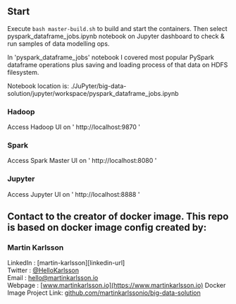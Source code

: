 ## Start

Execute `bash master-build.sh` to build and start the containers. Then select pyspark_dataframe_jobs.ipynb notebook on Jupyter dashboard to check & run samples of data modelling ops.

In 'pyspark_dataframe_jobs' notebook I covered most popular PySpark dataframe operations plus saving and loading process of that data on HDFS filesystem.

Notebook location is: ./JuPyter/big-data-solution/jupyter/workspace/pyspark_dataframe_jobs.ipynb

### Hadoop
Access Hadoop UI on ' http://localhost:9870 '

### Spark
Access Spark Master UI on ' http://localhost:8080 '

### Jupyter
Access Jupyter UI on ' http://localhost:8888 '

<!-- CONTACT -->
## Contact to the creator of docker image. This repo is based on docker image config created by:
### Martin Karlsson
LinkedIn : [martin-karlsson][linkedin-url] \
Twitter : [@HelloKarlsson](https://twitter.com/HelloKarlsson) \
Email : hello@martinkarlsson.io \
Webpage : [www.martinkarlsson.io](https://www.martinkarlsson.io)
Docker Image Project Link: [github.com/martinkarlssonio/big-data-solution](https://github.com/martinkarlssonio/big-data-solution)
